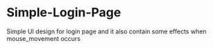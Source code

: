 # Simple-Login-Page
Simple UI design for login page and it also contain some effects when mouse_movement occurs
